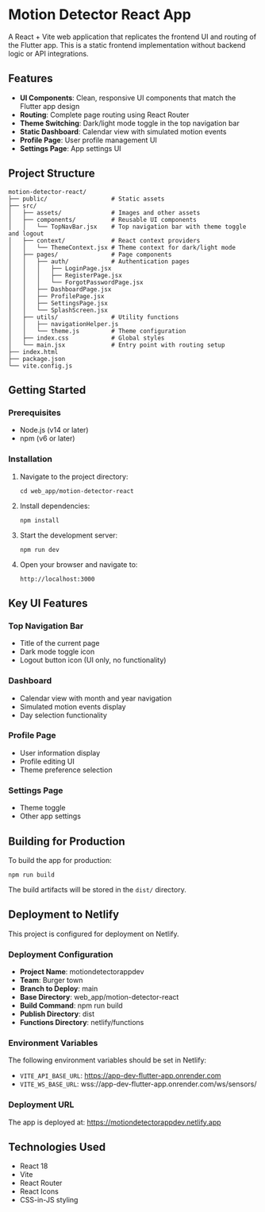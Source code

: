 # Motion Detector React App

A React + Vite web application that replicates the frontend UI and routing of the Flutter app. This is a static frontend implementation without backend logic or API integrations.

## Features

- **UI Components**: Clean, responsive UI components that match the Flutter app design
- **Routing**: Complete page routing using React Router
- **Theme Switching**: Dark/light mode toggle in the top navigation bar
- **Static Dashboard**: Calendar view with simulated motion events
- **Profile Page**: User profile management UI
- **Settings Page**: App settings UI

## Project Structure

```
motion-detector-react/
├── public/                  # Static assets
├── src/
│   ├── assets/              # Images and other assets
│   ├── components/          # Reusable UI components
│   │   └── TopNavBar.jsx    # Top navigation bar with theme toggle and logout
│   ├── context/             # React context providers
│   │   └── ThemeContext.jsx # Theme context for dark/light mode
│   ├── pages/               # Page components
│   │   ├── auth/            # Authentication pages
│   │   │   ├── LoginPage.jsx
│   │   │   ├── RegisterPage.jsx
│   │   │   └── ForgotPasswordPage.jsx
│   │   ├── DashboardPage.jsx
│   │   ├── ProfilePage.jsx
│   │   ├── SettingsPage.jsx
│   │   └── SplashScreen.jsx
│   ├── utils/               # Utility functions
│   │   ├── navigationHelper.js
│   │   └── theme.js         # Theme configuration
│   ├── index.css            # Global styles
│   └── main.jsx             # Entry point with routing setup
├── index.html
├── package.json
└── vite.config.js
```

## Getting Started

### Prerequisites

- Node.js (v14 or later)
- npm (v6 or later)

### Installation

1. Navigate to the project directory:
   ```
   cd web_app/motion-detector-react
   ```

2. Install dependencies:
   ```
   npm install
   ```

3. Start the development server:
   ```
   npm run dev
   ```

4. Open your browser and navigate to:
   ```
   http://localhost:3000
   ```

## Key UI Features

### Top Navigation Bar
- Title of the current page
- Dark mode toggle icon
- Logout button icon (UI only, no functionality)

### Dashboard
- Calendar view with month and year navigation
- Simulated motion events display
- Day selection functionality

### Profile Page
- User information display
- Profile editing UI
- Theme preference selection

### Settings Page
- Theme toggle
- Other app settings

## Building for Production

To build the app for production:

```
npm run build
```

The build artifacts will be stored in the `dist/` directory.

## Deployment to Netlify

This project is configured for deployment on Netlify.

### Deployment Configuration

- **Project Name**: motiondetectorappdev
- **Team**: Burger town
- **Branch to Deploy**: main
- **Base Directory**: web_app/motion-detector-react
- **Build Command**: npm run build
- **Publish Directory**: dist
- **Functions Directory**: netlify/functions

### Environment Variables

The following environment variables should be set in Netlify:

- `VITE_API_BASE_URL`: https://app-dev-flutter-app.onrender.com
- `VITE_WS_BASE_URL`: wss://app-dev-flutter-app.onrender.com/ws/sensors/

### Deployment URL

The app is deployed at: https://motiondetectorappdev.netlify.app

## Technologies Used

- React 18
- Vite
- React Router
- React Icons
- CSS-in-JS styling
